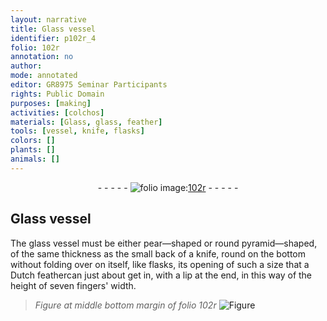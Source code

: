```yaml
---
layout: narrative
title: Glass vessel
identifier: p102r_4
folio: 102r
annotation: no
author:
mode: annotated
editor: GR8975 Seminar Participants
rights: Public Domain
purposes: [making]
activities: [colchos]
materials: [Glass, glass, feather]
tools: [vessel, knife, flasks]
colors: []
plants: []
animals: []
---
```


 <div class="folio" align="center">- - - - - <a href="http://gallica.bnf.fr/ark:/12148/btv1b10500001g/f209.image" target="_blank"><img src="https://cu-mkp.github.io/GR8975-edition/assets/photo-icon.png" alt="folio image: " style="display:inline-block; margin-bottom:-3px;"/>102r</a> - - - - - </div>  

## <span class="material">Glass</span> <span class="tool">vessel</span>

 
<span class="activity"></span>The <span class="material">glass</span> <span class="tool">vessel</span> must be either pear—shaped or round pyramid—shaped, of the same thickness as the small back of a <span class="tool">knife</span>, round on the bottom without folding over on itself, like <span class="tool">flasks</span>, its opening of such a size that a <span class="foreign">Dutch</span> <span class="material">feather</span>can just about get in, with a lip at the end, in this way of the height of seven <span class="unit">fingers' width</span>.
 
> *Figure*
> *at middle bottom margin of folio 102r*
> <a href="https://drive.google.com/open?id=0B9-oNrvWdlO5MVhNYTRzOXJzR2M" target="_blank"><img src="https://cu-mkp.github.io/GR8975-edition/assets/photo-icon.png" alt="Figure" style="display:inline-block; margin-bottom:-3px;"/></a>
 